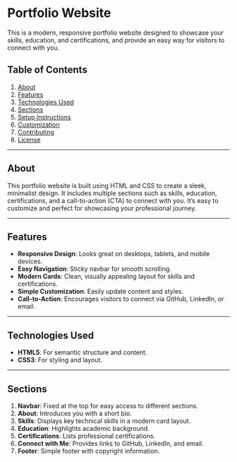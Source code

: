 # Portfolio Website

This is a modern, responsive portfolio website designed to showcase your skills, education, and certifications, and provide an easy way for visitors to connect with you.

## Table of Contents

1. [About](#about)
2. [Features](#features)
3. [Technologies Used](#technologies-used)
4. [Sections](#sections)
5. [Setup Instructions](#setup-instructions)
6. [Customization](#customization)
7. [Contributing](#contributing)
8. [License](#license)

---

## About

This portfolio website is built using HTML and CSS to create a sleek, minimalist design. It includes multiple sections such as skills, education, certifications, and a call-to-action (CTA) to connect with you. It’s easy to customize and perfect for showcasing your professional journey.

---

## Features

- **Responsive Design**: Looks great on desktops, tablets, and mobile devices.
- **Easy Navigation**: Sticky navbar for smooth scrolling.
- **Modern Cards**: Clean, visually appealing layout for skills and certifications.
- **Simple Customization**: Easily update content and styles.
- **Call-to-Action**: Encourages visitors to connect via GitHub, LinkedIn, or email.

---

## Technologies Used

- **HTML5**: For semantic structure and content.
- **CSS3**: For styling and layout.

---

## Sections

1. **Navbar**: Fixed at the top for easy access to different sections.
2. **About**: Introduces you with a short bio.
3. **Skills**: Displays key technical skills in a modern card layout.
4. **Education**: Highlights academic background.
5. **Certifications**: Lists professional certifications.
6. **Connect with Me**: Provides links to GitHub, LinkedIn, and email.
7. **Footer**: Simple footer with copyright information.

